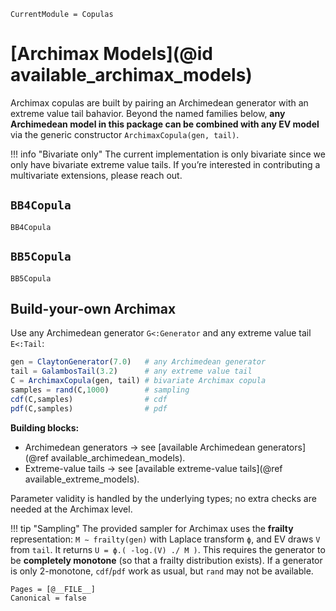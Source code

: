 ```@meta
CurrentModule = Copulas
```

# [Archimax Models](@id available_archimax_models)

Archimax copulas are built by pairing an Archimedean generator with an extreme value tail bahavior. Beyond the named families below, **any Archimedean model in this package can be combined with any EV model** via the generic constructor `ArchimaxCopula(gen, tail)`.

!!! info "Bivariate only"
The current implementation is only bivariate since we only have bivariate extreme value tails. If you’re interested in contributing a multivariate extensions, please reach out.

## `BB4Copula`

```@docs
BB4Copula
```

## `BB5Copula`

```@docs
BB5Copula
```

## Build-your-own Archimax

Use any Archimedean generator `G<:Generator` and any extreme value tail `E<:Tail`:

```julia
gen = ClaytonGenerator(7.0)   # any Archimedean generator
tail = GalambosTail(3.2)      # any extreme value tail
C = ArchimaxCopula(gen, tail) # bivariate Archimax copula
samples = rand(C,1000)        # sampling
cdf(C,samples)                # cdf
pdf(C,samples)                # pdf
```

**Building blocks:**

* Archimedean generators → see \[available Archimedean generators]\(@ref available\_archimedean\_models).
* Extreme-value tails → see \[available extreme-value tails]\(@ref available\_extreme\_models).

Parameter validity is handled by the underlying types; no extra checks are needed at the Archimax level.

!!! tip "Sampling"
The provided sampler for Archimax uses the **frailty** representation: `M ∼ frailty(gen)` with Laplace transform `ϕ`, and EV draws `V` from `tail`. It returns `U = ϕ.( -log.(V) ./ M )`.
This requires the generator to be **completely monotone** (so that a frailty distribution exists). If a generator is only 2-monotone, `cdf`/`pdf` work as usual, but `rand` may not be available.

```@bibliography
Pages = [@__FILE__]
Canonical = false
```
